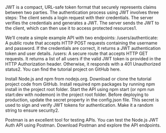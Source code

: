 <!-- What is JWT Authentication? -->
JWT is a compact, URL-safe token format that securely represents claims between two parties.
The authentication process using JWT involves three steps:
The client sends a login request with their credentials.
The server verifies the credentials and generates a JWT.
The server sends the JWT to the client, which can then use it to access protected resources1.


<!-- Example API with JWT Authentication: -->

We’ll create a simple example API with two endpoints:
/users/authenticate: A public route that accepts HTTP POST requests containing the username and password. If the credentials are correct, it returns a JWT authentication token and user details.
/users: A secure route that accepts HTTP GET requests. It returns a list of all users if the valid JWT token is provided in the HTTP Authorization header. Otherwise, it responds with a 401 Unauthorized status2.
You can find the tutorial project on GitHub here.

<!-- Steps to Implement JWT Authentication: -->

Install Node.js and npm from nodejs.org.
Download or clone the tutorial project code from GitHub.
Install required npm packages by running npm install in the project root folder.
Start the API using npm start (or npm run start:dev with nodemon) in the project root folder.
Before deploying to production, update the secret property in the config.json file. This secret is used to sign and verify JWT tokens for authentication. Make it a random string to ensure security2.

<!-- Testing with Postman: -->

Postman is an excellent tool for testing APIs.
You can test the Node.js JWT Auth API using Postman.
Download Postman and explore the API endpoints.
